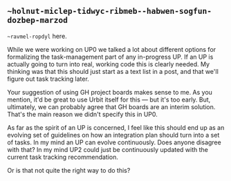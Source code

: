 ## `~holnut-miclep-tidwyc-ribmeb--habwen-sogfun-dozbep-marzod`
`~ravmel-ropdyl` here.

While we were working on UP0 we talked a lot about different options for formalizing the task-management part of any in-progress UP. If an UP is actually going to turn into real, working code this is clearly needed. My thinking was that this should just start as a text list in a post, and that we'll figure out task tracking later.

Your suggestion of using GH project boards makes sense to me. As you mention, it'd be great to use Urbit itself for this — but it's too early. But, ultimately, we can probably agree that GH boards are an interim solution. That's the main reason we didn't specify this in UP0. 

As far as the spirit of an UP is concerned, I feel like this should end up as an evolving set of guidelines on how an integration plan should turn into a set of tasks. In my mind an UP can evolve continuously. Does anyone disagree with that? In my mind UP2 could just be continuously updated with the current task tracking recommendation.

Or is that not quite the right way to do this?